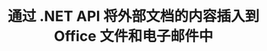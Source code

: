 ---
############################# Static ############################
layout: "auto-gen-gist"
draft: false
path: "zh/assembly/net/document/odp/"
otherformats: PDF HTML XPS TIFF MHTML TXT XAML EPUB SVG PS PCL XML OTT OXPS MD POT OTP DOC DOCX DOCM DOT DOTX DOTM RTF ODT OTT XLS XLT XLSX XLSM XLTX XLTM XLSB ODS PPT PPTX PPTM PPS PPSX PPSM  POTX POTM EML EMLX MSG 

############################# Head ############################
head_title: "通过 .NET API 将外部文档的内容插入电子邮件和 ODP 文件"
head_description: "GroupDocs.Assembly .NET API 使程序员能够将外部文档的内容动态插入 PDF DOC、DOCX、RTF、XLSX、CSV、PPTX、EML、MSG 和其他文件格式。"

############################# Header ############################
title: "通过 .NET API 将外部文档的内容插入到 Office 文件和电子邮件中"
description: "GroupDocs.Assembly .NET API 完全支持将外部文档内容动态插入报告、电子邮件和 Office 文档，如 PDF DOCX、XLSX、CSV、PPTX、MSG 等。"

######################### Download Button #######################
button:
    enable: true

############################# About ############################
about:
    enable: true
    title: "如何通过 .NET 将外部文档的内容插入到其他文件、报告和电子邮件中？"
    content: |
       文档或文档文件是指用户可以在稍后阶段检索的数字和非数字信息集。计算机或数字文档是由软件应用程序创建的文件，可以存储在计算机系统中。通常使用文字处理器或文本编辑器在计算机系统上创建电子文档。 GroupDocs.Assembly for .NET 是一个非常有用的 API，可帮助软件开发人员创建功能强大的应用程序软件，这些软件可用于轻松创建和管理他们的文档。它允许软件开发人员将外部文档的内容动态插入到报告、电子邮件和 Office 文档中。它支持一些非常常用的文档类型，例如 PDF、HTML、Outlook 电子邮件、Microsoft Office Word、Excel 工作表、PowerPoint 演示文稿等等。此外，完全支持与文档内容插入和编辑相关的一些高级功能，例如将内容插入文档页面、插入电子表格单元格、编辑或替换内容、将内容插入演示幻灯片等等。 

############################# content ############################
steps:
    enable: true
    block:
    - title_left: "通过 .NET 将外部文档内容插入 Word 文件"
      content_left: |
       GroupDocs.Assembly .NET API 使软件开发人员能够轻松地将外部文档的内容插入到各种类型的文档和电子邮件中。 下面的 .NET 代码示例展示了如何将外部文档的内容插入到 Word 处理文档中，只需几行代码。

      title_right: "如何将文档的内容添加到 ODP 文件"
      content_right: |
        * 设置源打开文档模板
        * 设置目的地打开文档报告
        * 创建 [DocumentAssembler](https://apireference.groupdocs.com/assembly/net/groupdocs.assembly/documentassembler) 类的实例
        * 调用 [AssembleDocument](https://apireference.groupdocs.com/assembly/net/groupdocs.assembly.documentassembler/assembledocument/methods/3) 方法生成开放文档格式的报告。 它支持
          * 从指定的源路径加载模板文档
          * 使用来自指定的单个或多个源的数据填充模板文档
          * 使用给定的 LoadSaveOptions 将结果文档存储到目标路径。
          * 有关数据源对象的信息。

      gisthash: "c4dc0be4f8ab8c2ba4ee6a78673ca1cd"
      gistfile: "dynamic_documents_insertion_to_word_processing.cs"

    - title_left: "通过 .NET 将外部文档的内容插入电子邮件"
      content_left: |
       GroupDocs.Assembly .NET API 允许在文档中添加和管理各种文档类型和内容。 它允许将外部文档的内容动态插入到各种文档类型和电子邮件文件格式中。 以下 C# 代码显示了用户如何轻松地将外部文档的内容插入到他们自己的 .NET 应用程序中的文档和电子邮件中。 

      title_right: "通过 C# 将文档的内容添加到电子邮件中"
      content_right: |
        * 设置源打开文档模板
        * 设置目的地打开文档报告
        * 创建 [DocumentAssembler](https://apireference.groupdocs.com/assembly/net/groupdocs.assembly/documentassembler) 类的实例
        * 调用 [AssembleDocument](https://apireference.groupdocs.com/assembly/net/groupdocs.assembly.documentassembler/assembledocument/methods/3) 方法生成开放文档格式的报告。 它支持
          * 从指定的源路径加载模板文档
          * 使用来自指定的单个或多个源的数据填充模板文档
          * 使用给定的 LoadSaveOptions 将结果文档存储到目标路径。
          * 有关数据源对象的信息。 

      gisthash: "8fe014550c5f05467da6910a7ee16f18"
      gistfile: "dynamic_documents_insertion_to_emails_dotnet.cs"

    - title_left: "系统要求"
      content_left: |
        所有主要平台和操作系统都支持 GroupDocs.Assembly .NET API。 如需完整的系统要求指南，请访问 [系统要求](https://docs.groupdocs.com/assembly/net/system-requirements/) 在执行以下代码之前，请确保您已安装以下先决条件 系统：
         * 操作系统：Microsoft Windows、Linux、MacOS
         * 开发环境：Visual Studio、Xamarin、MonoDevelop 等
         * 框架：.NET Framework、.NET Standard、.NET Core、Mono
         * 从 [NuGet](https://www.nuget.org/packages/GroupDocs.Assembly/) 获取最新版本的 GroupDocs.Assembly .NET API
        
      title_right: "为什么使用 GroupDocs.Assembly"
      content_right: |
        * 允许用户从模板创建自定义文档。
        * 无需其他软件即可创建和自动化文档
        * 能够根据数据源生成输出文档
        * 在报表中动态插入文档内容
        * 动态附加电子邮件附件并在报告中插入超链接
        * 自动删除空段落
        * 完全支持多种数据格式
        * 动态电子邮件附件支持

demos:
    enable: true
        

more_formats:
    enable: true


back_to_top:
    enable: true
---